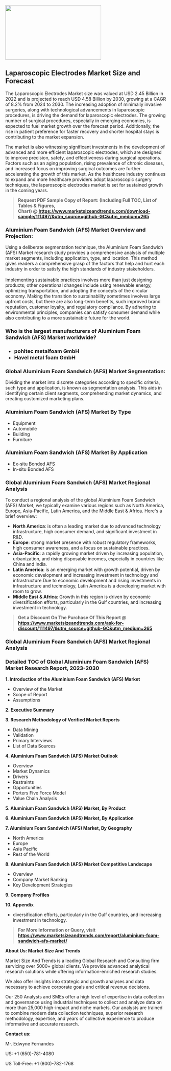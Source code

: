 <p><img class="alignnone size-medium wp-image-20088" src="https://ffe5etoiles.com/wp-content/uploads/2024/12/MST1-300x171.png" alt="" width="300" height="171" /></p><h2>Laparoscopic Electrodes Market Size and Forecast</h2><p>The Laparoscopic Electrodes Market size was valued at USD 2.45 Billion in 2022 and is projected to reach USD 4.58 Billion by 2030, growing at a CAGR of 8.2% from 2024 to 2030. The increasing adoption of minimally invasive surgeries, along with technological advancements in laparoscopic procedures, is driving the demand for laparoscopic electrodes. The growing number of surgical procedures, especially in emerging economies, is expected to fuel market growth over the forecast period. Additionally, the rise in patient preference for faster recovery and shorter hospital stays is contributing to the market expansion.</p><p>The market is also witnessing significant investments in the development of advanced and more efficient laparoscopic electrodes, which are designed to improve precision, safety, and effectiveness during surgical operations. Factors such as an aging population, rising prevalence of chronic diseases, and increased focus on improving surgical outcomes are further accelerating the growth of this market. As the healthcare industry continues to expand and more healthcare providers adopt laparoscopic surgery techniques, the laparoscopic electrodes market is set for sustained growth in the coming years.</p></p><blockquote id="" class=""><strong>Request PDF Sample Copy of Report: (Including Full TOC, List of Tables &amp; Figures, Chart)&nbsp;@&nbsp;<strong><a href="https://www.marketsizeandtrends.com/download-sample/111497/&utm_source=github-GC&utm_medium=265" target="_blank">https://www.marketsizeandtrends.com/download-sample/111497/&utm_source=github-GC&utm_medium=265</a></strong></strong></blockquote><h3 id="" class="">Aluminium Foam Sandwich (AFS) Market&nbsp;Overview and Projection:</h3><p id="" class="">Using a deliberate segmentation technique, the Aluminium Foam Sandwich (AFS) Market research study provides a comprehensive analysis of multiple market segments, including application, type, and location. This method gives readers a comprehensive grasp of the factors that help and hurt each industry in order to satisfy the high standards of industry stakeholders. <br /> <br />Implementing sustainable practices involves more than just designing products; other operational changes include using renewable energy, optimizing transportation, and adopting the concepts of the circular economy. Making the transition to sustainability sometimes involves large upfront costs, but there are also long-term benefits, such improved brand reputation, customer loyalty, and regulatory compliance. By adhering to environmental principles, companies can satisfy consumer demand while also contributing to a more sustainable future for the world.</p><h3 id="" class="">Who is the largest manufacturers of&nbsp;Aluminium Foam Sandwich (AFS) Market worldwide?</h3><h3 class=""><p><ul><li>pohltec metalfoam GmbH </li><li> Havel metal foam GmbH</li></ul></p></h3><h3 id="" class="">Global&nbsp;Aluminium Foam Sandwich (AFS) Market Segmentation:</h3><p id="" class="">Dividing the market into discrete categories according to specific criteria, such type and application, is known as segmentation analysis. This aids in identifying certain client segments, comprehending market dynamics, and creating customized marketing plans.</p><h3 id="" class="">Aluminium Foam Sandwich (AFS) Market&nbsp;By Type</h3><p><p><ul><li>Equipment </li><li> Automobile </li><li> Building </li><li> Furniture</p></li></ul></p></p><h3 id="" class="">Aluminium Foam Sandwich (AFS) Market&nbsp;By Application</h3><p class=""><p><ul><li>Ex-situ Bonded AFS </li><li> In-situ Bonded AFS</li></ul></p></p><h3 id="" class="">Global Aluminium Foam Sandwich (AFS) Market Regional Analysis</h3><p id="" class="">To conduct a regional analysis of the global Aluminium Foam Sandwich (AFS) Market, we typically examine various regions such as North America, Europe, Asia-Pacific, Latin America, and the Middle East &amp; Africa. Here's a brief overview:</p><ul><li><strong>North America</strong>: is often a leading market due to advanced technology infrastructure, high consumer demand, and significant investment in R&amp;D.</li><li><strong>Europe</strong>: strong market presence with robust regulatory frameworks, high consumer awareness, and a focus on sustainable practices.</li><li><strong>Asia-Pacific</strong>: a rapidly growing market driven by increasing population, urbanization, and rising disposable incomes, especially in countries like China and India.</li><li><strong>Latin America</strong>: is an emerging market with growth potential, driven by economic development and increasing investment in technology and infrastructure.Due to economic development and rising investments in infrastructure and technology, Latin America is a developing market with room to grow.</li><li><strong>Middle East &amp; Africa</strong>: Growth in this region is driven by economic diversification efforts, particularly in the Gulf countries, and increasing investment in technology.</li></ul><blockquote id="" class=""><strong>Get a Discount On The Purchase Of This Report @ <strong><a href="https://www.marketsizeandtrends.com/ask-for-discount/111497/&utm_source=github-GC&utm_medium=265" target="_blank">https://www.marketsizeandtrends.com/ask-for-discount/111497/&utm_source=github-GC&utm_medium=265</a></strong></strong></blockquote><h3 id="" class="">Global Aluminium Foam Sandwich (AFS) Market Regional Analysis</h3><h3 id="" class="">Detailed TOC of Global Aluminium Foam Sandwich (AFS) Market Research Report, 2023-2030</h3><p id="" class=""><strong>1. Introduction of the Aluminium Foam Sandwich (AFS) Market</strong></p><ul><li>Overview of the Market</li><li>Scope of Report</li><li>Assumptions</li></ul><p id="" class=""><strong>2. Executive Summary</strong></p><p id="" class=""><strong>3. Research Methodology of Verified Market Reports</strong></p><ul><li>Data Mining</li><li>Validation</li><li>Primary Interviews</li><li>List of Data Sources</li></ul><p id="" class=""><strong>4. Aluminium Foam Sandwich (AFS) Market Outlook</strong></p><ul><li>Overview</li><li>Market Dynamics</li><li>Drivers</li><li>Restraints</li><li>Opportunities</li><li>Porters Five Force Model</li><li>Value Chain Analysis</li></ul><p id="" class=""><strong>5. Aluminium Foam Sandwich (AFS) Market, By Product</strong></p><p id="" class=""><strong>6. Aluminium Foam Sandwich (AFS) Market, By Application</strong></p><p id="" class=""><strong>7. Aluminium Foam Sandwich (AFS) Market, By Geography</strong></p><ul><li>North America</li><li>Europe</li><li>Asia Pacific</li><li>Rest of the World</li></ul><p id="" class=""><strong>8. Aluminium Foam Sandwich (AFS) Market Competitive Landscape</strong></p><ul><li>Overview</li><li>Company Market Ranking</li><li>Key Development Strategies</li></ul><p id="" class=""><strong>9. Company Profiles</strong></p><p id="" class=""><strong>10. Appendix</strong></p><ul><li>diversification efforts, particularly in the Gulf countries, and increasing investment in technology.</li></ul><blockquote id="" class=""><strong>For More Information or Query, visit <strong><strong><a href="https://www.marketsizeandtrends.com/report/aluminium-foam-sandwich-afs-market/" target="_blank">https://www.marketsizeandtrends.com/report/aluminium-foam-sandwich-afs-market/</a></strong></strong></strong></blockquote><p id="" class=""><strong>About Us: Market Size And Trends</strong></p><p id="" class="">Market Size And Trends is a leading Global Research and Consulting firm servicing over 5000+ global clients. We provide advanced analytical research solutions while offering information-enriched research studies.</p><p id="" class="">We also offer insights into strategic and growth analyses and data necessary to achieve corporate goals and critical revenue decisions.</p><p id="" class="">Our 250 Analysts and SMEs offer a high level of expertise in data collection and governance using industrial techniques to collect and analyze data on more than 25,000 high-impact and niche markets. Our analysts are trained to combine modern data collection techniques, superior research methodology, expertise, and years of collective experience to produce informative and accurate research.</p><p id="" class=""><strong>Contact us:</strong></p><p id="" class="">Mr. Edwyne Fernandes</p><p id="" class="">US: +1 (650)-781-4080</p><p id="" class="">US Toll-Free: +1 (800)-782-1768</p>
